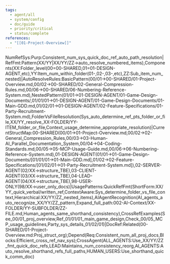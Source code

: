 ```yaml
---
tags:
  - agent/all
  - system/config
  - doc/guide
  - priority/critical
  - status/complete
references:
  - "[[01-Project-Overview]]"
---
```

NumRefSys:Purp:Consistent_num_sys_quick_doc_ref_auto_path_resolution|RefFmt:Pattern(XX/YY|XX/YY/ZZ→auto_resolve_numbered_items),Components(XX:Folder_level(00=00-SHARED,01=01-DESIGN-AGENT,etc),YY:Item_num_within_folder(01-,02-,03-,etc),ZZ:Sub_item_num_nested)|AutoResolveRules:BasicPattern(00/01→00-SHARED/01-Project-Overview.md,00/02→00-SHARED/02-General-Compression-Rules.md,00/06→00-SHARED/06-Numbering-Reference-System.md),NestedPattern(01/01→01-DESIGN-AGENT/01-Game-Design-Documents/,01/01/01→01-DESIGN-AGENT/01-Game-Design-Documents/01-Main-GDD.md,01/02/01→01-DESIGN-AGENT/02-Feature-Specifications/01-Party-Recruitment-System.md),FolderVsFileResolution(Sys_auto_determine_ref_pts_folder_or_file,XX/YY_resolve_XX-FOLDER/YY-ITEM_folder_or_file,Context_usage_determine_appropriate_resolution)|CurrentStructMap:00-SHARED(00/01→01-Project-Overview.md,00/02→02-General_Compression_Rules,00/03→03-Human-AI_Parallel_Documentation_System,00/04→04-Coding-Standards.md,00/05→05-MCP-Usage-Guide.md,00/06→06-Numbering-Reference-System.md),01-DESIGN-AGENT(01/01→01-Game-Design-Documents/[01/01/01→01-Main-GDD.md],01/02→02-Feature-Specifications/[01/02/01→01-Party-Recruitment-System.md]),02-SERVER-AGENT(02/XX→structure_TBE),03-CLIENT-AGENT(03/XX→structure_TBE),04-LEAD-AGENT(04/XX→structure_TBE),98-USER-ONLY(98/XX→user_only_docs)|UsagePatterns:QuickRefFmt(ShortForm:XX/YY_quick_verbal/written_ref,ContextAware:Sys_determine_folder_vs_file_context,Hierarchical:XX/YY/ZZ_nested_items),AIAgentRecognition(AI_agents_auto_recognize_XX/YY/ZZ_pattern,Expand_full_path:002-AI-Context/XX-FOLDER/YY-SUBFOLDER/ZZ-FILE.md,Human_agents_same_shorthand_consistency),CrossRefExamples(See_00/01_proj_overview,Ref_01/01/01_main_game_design,Check_00/05_MCP_usage_guidelines,Party_sys_details_01/02/01)|DocRef:Related(00-SHARED/01-Project-Overview.md:Proj_struct_org);Depend(Req:Consistent_num_all_proj_docs,Blocks:Efficient_cross_ref_nav_sys);CrossAgent(ALL_AGENTS:Use_XX/YY/ZZ_fmt_quick_doc_refs,LEAD:Maintains_num_consistency_reorg,AI_AGENTS:Auto_resolve_shorthand_refs_full_paths,HUMAN_USERS:Use_shorthand_quick_comm_doc)